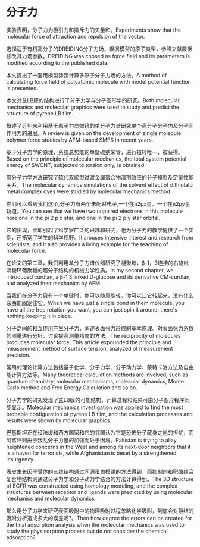 # 分子力

<p><span class="chinese">实验表明，分子力为吸引力和排斥力的矢量和。</span><span class="english">Experiments show that the molecular force of attraction and repulsion of the vector.</span></p>

<p><span class="chinese">选择适于有机高分子的DREIDING分子力场，根据模型的原子类型，参照文献数据修改其力场参数。</span><span class="english">DREIDING was chosed as force field and its parameters is modified according to the published data.</span></p>

<p><span class="chinese">本文提出了一套用模型势函计算多原子分子力场的方法。</span><span class="english">A method of calculating force field of polyatomic molecule with model potential function is presented.</span></p>

<p><span class="chinese">本文对芘LB膜的结构进行了分子力学与分子图形学的研究。</span><span class="english">Both molecular mechanics and molecular graphics were used to study and predict the structure of pyrene LB film.</span></p>

<p><span class="chinese">概述了近年来利用基于原子力显微镜的单分子力谱研究单个高分子分子内及分子间作用力的进展。</span><span class="english">A review is given on the development of single molecule polymer force studies by AFM-based SMFS in recent years.</span></p>

<p><span class="chinese">基于分子力学的原理，系统总势能的单壁碳纳米管，进行扭转唯一，被获得。</span><span class="english">Based on the principle of molecular mechanics, the total system potential energy of SWCNT, subjected to torsion only, is obtained.</span></p>

<p><span class="chinese">用分子力学方法研究了硫代双烯型过渡金属螯合物溶剂效应的分子模型及定量性能关系。</span><span class="english">The molecular dynamics simulations of the solvent effect of dithiolato metal complex dyes were studied by molecular mechanics method.</span></p>

<p><span class="chinese">你们可以看到我们这个,分子力有两个未配对电子,一个在π2px星，一个在π2py星轨道。</span><span class="english">You can see that we have two unpaired electrons in this molecule here one in the pi 2 p x star, and one in the pi 2 p y star orbital.</span></p>

<p><span class="chinese">它的出现，立即引起了科学家广泛的兴趣和研究，也为分子力的教学提供了一个实例，还拓宽了学生的科学视野。</span><span class="english">It arouses intensive interest and research from scientists, and it also provides a living example for the teaching of molecular force.</span></p>

<p><span class="chinese">在论文的第二章，我们利用单分子力谱仪器研究了凝聚糖，β-1，3连接的右旋吡喃糖环葡聚糖的超分子结构的机械力学性质。</span><span class="english">In my second chapter, we introduced curdlan, a β-1,3 linked D-glucose and its derivative CM-curdlan, and analyzed their mechanics by AFM.</span></p>

<p><span class="chinese">当我们在分子力只有一个单键时，你可以随意旋转，你可以让它转起来，没有什么东西能固定住它。</span><span class="english">When we have just a single bond in them molecule, you have all the free rotation you want, you can just spin it around, there's nothing keeping it in place.</span></p>

<p><span class="chinese">分子之间的相互作用产生分子力，阐述表面张力形成的基本原理。对表面张力系数的测量进行分析，讨论提高测量精度的方法。</span><span class="english">The reciprocity of molecules produces molecular force. This article expounded the principle and measurement method of surface tension, analyzed of measurement precision.</span></p>

<p><span class="chinese">常用的理论计算方法包括量子化学、分子力学、分子动力学、蒙特卡洛方法及自由能计算方法等。</span><span class="english">Many theoretical calculation methods are involved, such as quantum chemistry, molecular mechanisms, molecular dynamics, Monte Carlo method and Free Energy Calculation and so on.</span></p>

<p><span class="chinese">分子力学的研究发现了芘LB膜的可能结构，计算过程和结果可由分子图形程序同步显示。</span><span class="english">Molecular mechanics investigation was applied to find the most probable configuration of pyrene LB film, and the calculation processes and results were shown by molecular graphics.</span></p>

<p><span class="chinese">巴基斯坦正在设法缓和西方国家和它的邻国认为它是恐怖分子藏身之地的担忧，而阿富汗则由于叛乱分子力量的加强而处于困境。</span><span class="english">Pakistan is trying to allay heightened concerns in the West and among its next-door neighbors that it is a haven for terrorists, while Afghanistan is beset by a strengthened insurgency.</span></p>

<p><span class="chinese">表皮生长因子受体的三维结构通过同源蛋白模建的方法得到，而抑制剂和靶酶结合复合物结构则通过分子力学和分子动力学结合的方法计算得到。</span><span class="english">The 3D structure of EGFR was constructed using homology modeling, and the complex structures between receptor and ligands were predicted by using molecular mechanics and molecular dynamics.</span></p>

<p><span class="chinese">那么用分子力学来研究表面吸附中的物理吸附过程忽略化学吸附，到底会对最终的吸附分析造成多大的误差呢?。</span><span class="english">Then how degree the errors can be created for the final adsorption analysis when the molecular mechanics was used to study the physisorption process but do not consider the chemical adsorption?</span></p>

